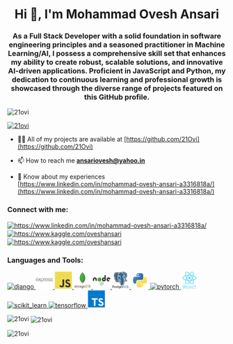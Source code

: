 <h1 align="center">Hi 👋, I'm Mohammad Ovesh Ansari</h1>
<h3 align="center">As a Full Stack Developer with a solid foundation in software engineering principles and a seasoned practitioner in Machine Learning/AI, I possess a comprehensive skill set that enhances my ability to create robust, scalable solutions, and innovative AI-driven applications. Proficient in JavaScript and Python, my dedication to continuous learning and professional growth is showcased through the diverse range of projects featured on this GitHub profile.</h3>

<p align="left"> <img src="https://komarev.com/ghpvc/?username=21ovi&label=Profile%20views&color=0e75b6&style=flat" alt="21ovi" /> </p>

<p align="left"> <a href="https://github.com/ryo-ma/github-profile-trophy"><img src="https://github-profile-trophy.vercel.app/?username=21ovi" alt="21ovi" /></a> </p>

- 👨‍💻 All of my projects are available at [https://github.com/21Ovi](https://github.com/21Ovi)

- 📫 How to reach me **ansariovesh@yahoo.in**

- 📄 Know about my experiences [https://www.linkedin.com/in/mohammad-ovesh-ansari-a3316818a/](https://www.linkedin.com/in/mohammad-ovesh-ansari-a3316818a/)

<h3 align="left">Connect with me:</h3>
<p align="left">
<a href="https://www.linkedin.com/in/mohammad-ovesh-ansari-a3316818a/" target="blank"><img align="center" src="https://raw.githubusercontent.com/rahuldkjain/github-profile-readme-generator/master/src/images/icons/Social/linked-in-alt.svg" alt="https://www.linkedin.com/in/mohammad-ovesh-ansari-a3316818a/" height="30" width="40" /></a>
<a href="https://kaggle.com/https://www.kaggle.com/oveshansari" target="blank"><img align="center" src="https://raw.githubusercontent.com/rahuldkjain/github-profile-readme-generator/master/src/images/icons/Social/kaggle.svg" alt="https://www.kaggle.com/oveshansari" height="30" width="40" /></a>
<a href="https://leetcode.com/21Ovi/" target="blank"><img align="center" src="https://raw.githubusercontent.com/rahuldkjain/github-profile-readme-generator/master/src/images/icons/Social/leet-code.svg" alt="https://www.kaggle.com/oveshansari" height="30" width="40" /></a>
</p>

<h3 align="left">Languages and Tools:</h3>
<p align="left"> <a href="https://www.djangoproject.com/" target="_blank" rel="noreferrer"> <img
            src="https://cdn.worldvectorlogo.com/logos/django.svg" alt="django" width="40" height="40" /> </a> <a
        href="https://expressjs.com" target="_blank" rel="noreferrer"> <img
            src="https://raw.githubusercontent.com/devicons/devicon/master/icons/express/express-original-wordmark.svg"
            alt="express" width="40" height="40" /> </a> <a
        href="https://developer.mozilla.org/en-US/docs/Web/JavaScript" target="_blank" rel="noreferrer"> <img
            src="https://raw.githubusercontent.com/devicons/devicon/master/icons/javascript/javascript-original.svg"
            alt="javascript" width="40" height="40" /> </a> <a href="https://www.mongodb.com/" target="_blank"
        rel="noreferrer"> <img
            src="https://raw.githubusercontent.com/devicons/devicon/master/icons/mongodb/mongodb-original-wordmark.svg"
            alt="mongodb" width="40" height="40" /> </a> <a href="https://nestjs.com/" target="_blank" rel="noreferrer">
         <img
            src="https://raw.githubusercontent.com/devicons/devicon/master/icons/nodejs/nodejs-original-wordmark.svg"
            alt="nodejs" width="40" height="40" /> </a> <a href="https://www.postgresql.org" target="_blank"
        rel="noreferrer"> <img
            src="https://raw.githubusercontent.com/devicons/devicon/master/icons/postgresql/postgresql-original-wordmark.svg"
            alt="postgresql" width="40" height="40" /> </a> <a href="https://www.python.org" target="_blank"
        rel="noreferrer"> <img
            src="https://raw.githubusercontent.com/devicons/devicon/master/icons/python/python-original.svg"
            alt="python" width="40" height="40" /> </a> <a href="https://pytorch.org/" target="_blank" rel="noreferrer">
        <img src="https://www.vectorlogo.zone/logos/pytorch/pytorch-icon.svg" alt="pytorch" width="40" height="40" />
    </a> <a href="https://reactjs.org/" target="_blank" rel="noreferrer"> <img
            src="https://raw.githubusercontent.com/devicons/devicon/master/icons/react/react-original-wordmark.svg"
            alt="react" width="40" height="40" /> </a> <a href="https://scikit-learn.org/" target="_blank"
        rel="noreferrer"> <img src="https://upload.wikimedia.org/wikipedia/commons/0/05/Scikit_learn_logo_small.svg"
            alt="scikit_learn" width="40" height="40" /> </a> <a href="https://www.tensorflow.org" target="_blank"
        rel="noreferrer"> <img src="https://www.vectorlogo.zone/logos/tensorflow/tensorflow-icon.svg" alt="tensorflow"
            width="40" height="40" /> </a> <a href="https://www.typescriptlang.org/" target="_blank" rel="noreferrer">
        <img src="https://raw.githubusercontent.com/devicons/devicon/master/icons/typescript/typescript-original.svg"
            alt="typescript" width="40" height="40" /> </a> </p>

<p><img align="left" src="https://github-readme-stats.vercel.app/api/top-langs?username=21ovi&show_icons=true&locale=en&layout=compact" alt="21ovi" /></p>

<p>&nbsp;<img align="center" src="https://github-readme-stats.vercel.app/api?username=21ovi&show_icons=true&locale=en" alt="21ovi" /></p>

<p><img align="center" src="https://github-readme-streak-stats.herokuapp.com/?user=21ovi&" alt="21ovi" /></p>
